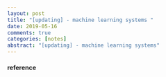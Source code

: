 ```yaml
---
layout: post
title: "[updating] - machine learning systems " 
date: 2019-05-16
comments: true
categories: [notes]
abstract: "[updating] - machine learning systems"
---
```



#### reference 
